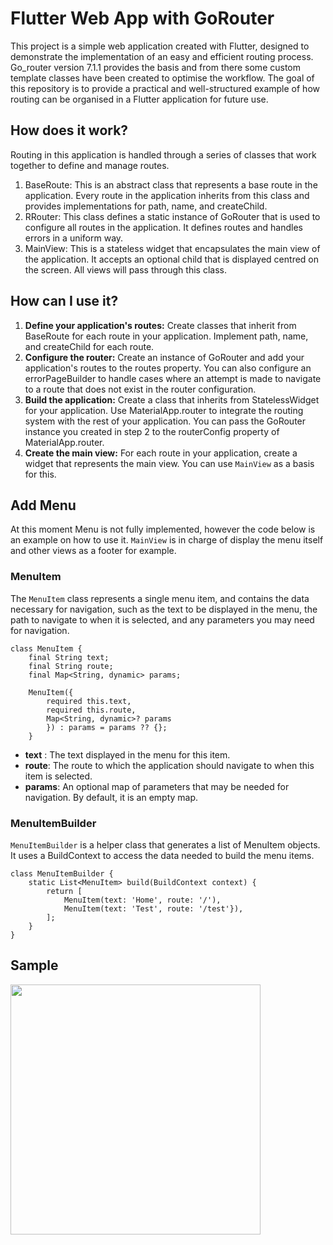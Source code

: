 # Flutter Web App with GoRouter

This project is a simple web application created with Flutter, designed to demonstrate the implementation of an easy and efficient routing process. Go_router version 7.1.1 provides the basis and from there some custom template classes have been created to optimise the workflow. The goal of this repository is to provide a practical and well-structured example of how routing can be organised in a Flutter application for future use.

## How does it work?

Routing in this application is handled through a series of classes that work together to define and manage routes.

 1. BaseRoute: This is an abstract class that represents a base route in the application. Every route in the application inherits from this class and provides implementations for path, name, and createChild.
 2. RRouter: This class defines a static instance of GoRouter that is used to configure all routes in the application. It defines routes and handles errors in a uniform way.
 3. MainView: This is a stateless widget that encapsulates the main view of the application. It accepts an optional child that is displayed centred on the screen. All views will pass through this class. 

 ## How can I use it?
 

 1. **Define your application's routes:** Create classes that inherit from BaseRoute for each route in your application. Implement path, name, and createChild for each route.
 2. **Configure the router:** Create an instance of GoRouter and add your application's routes to the routes property. You can also configure an errorPageBuilder to handle cases where an attempt is made to navigate to a route that does not exist in the router configuration.
 3. **Build the application:** Create a class that inherits from StatelessWidget for your application. Use MaterialApp.router to integrate the routing system with the rest of your application. You can pass the GoRouter instance you created in step 2 to the routerConfig property of MaterialApp.router.
 4.  **Create the main view:** For each route in your application, create a widget that represents the main view. You can use `MainView` as a basis for this.


##  Add Menu
At this moment Menu is not fully implemented, however the code below is an example on how to use it.
`MainView` is in charge of display the menu itself and other views as a footer for example.

### MenuItem

The `MenuItem` class represents a single menu item, and contains the data necessary for navigation, such as the text to be displayed in the menu, the path to navigate to when it is selected, and any parameters you may need for navigation.

    class MenuItem { 
	    final String text; 
	    final String route; 
	    final Map<String, dynamic> params; 

	    MenuItem({
		    required this.text, 
		    required this.route, 
		    Map<String, dynamic>? params
		    }) : params = params ?? {}; 
	    }

 - **text** : The text displayed in the menu for this item.
 - **route**: The route to which the application should navigate to when this item is selected.
 - **params**: An optional map of parameters that may be needed for navigation. By default, it is an empty map.

###  MenuItemBuilder

`MenuItemBuilder` is a helper class that generates a list of MenuItem objects. It uses a BuildContext to access the data needed to build the menu items.

    class MenuItemBuilder { 
	    static List<MenuItem> build(BuildContext context) { 
		    return [ 
			    MenuItem(text: 'Home', route: '/'), 
			    MenuItem(text: 'Test', route: '/test'}), 
		    ]; 
	    } 
    }


## Sample 
<p float="left">
<img src="https://github.com/rodri2d2/FlutterMovieApp/blob/develop/gifs/upToNow.gif" width="400" />
<br />
